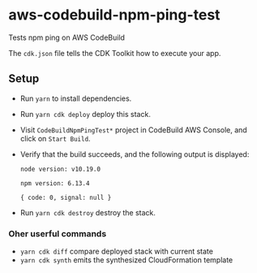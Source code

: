 # aws-codebuild-npm-ping-test

Tests npm ping on AWS CodeBuild

The `cdk.json` file tells the CDK Toolkit how to execute your app.

## Setup

- Run `yarn` to install dependencies.
- Run `yarn cdk deploy` deploy this stack.
- Visit `CodeBuildNpmPingTest*` project in CodeBuild AWS Console,
  and click on `Start Build`.
- Verify that the build succeeds, and the following output is displayed:

  ```console
  node version: v10.19.0

  npm version: 6.13.4

  { code: 0, signal: null }
  ```

- Run `yarn cdk destroy` destroy the stack.

### Oher userful commands

- `yarn cdk diff` compare deployed stack with current state
- `yarn cdk synth` emits the synthesized CloudFormation template
